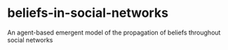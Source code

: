 # beliefs-in-social-networks
An agent-based emergent model of the propagation of beliefs throughout social networks
